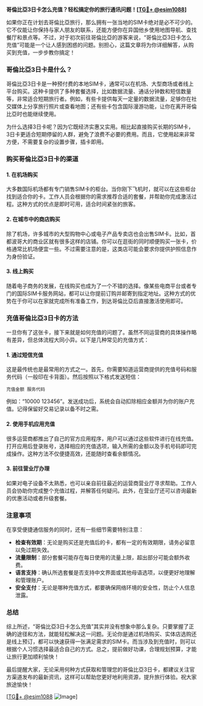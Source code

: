 **哥倫比亞3日卡怎么充值？轻松搞定你的旅行通讯问题！[[TG💪+ @esim1088](https://t.me/s/esim1088)]**

如果你正在计划去哥倫比亞旅行，那么拥有一张当地的SIM卡绝对是必不可少的。它不仅能让你保持与家人朋友的联系，还能方便你在异国他乡使用地图导航、查找餐厅和景点等。不过，对于初次前往哥倫比亞的游客来说，“哥倫比亞3日卡怎么充值”可能是一个让人感到困惑的问题。别担心，这篇文章将为你详细解答，从购买到充值，一步步教你搞定！

### 哥倫比亞3日卡是什么？

哥倫比亞3日卡是一种预付费的本地SIM卡，通常可以在机场、大型商场或者线上平台购买。这种卡提供了多种套餐选择，比如数据流量、通话分钟数和短信数量等，非常适合短期旅行者。例如，有些卡提供每天一定量的数据流量，足够你在社交媒体上分享旅行照片或查看地图；还有些卡包含国际漫游功能，让你在离开哥倫比亞时也能继续使用。

为什么选择3日卡呢？因为它既经济实惠又实用。相比起直接购买长期的SIM卡，3日卡更适合短期停留的人群，避免了浪费不必要的费用。而且，它使用起来非常方便，不需要复杂的设置步骤，插卡即用。

### 购买哥倫比亞3日卡的渠道

#### 1. 在机场购买
大多数国际机场都有专门销售SIM卡的柜台。当你刚下飞机时，就可以在这些柜台找到适合你的卡。工作人员会根据你的需求推荐合适的套餐，并帮助你完成激活过程。这种方式的优点是即时可用，适合时间紧张的旅客。

#### 2. 在城市中的商店购买
除了机场，许多城市的大型购物中心或电子产品专卖店也会出售SIM卡。比如，首都波哥大的商业区就有很多这样的店铺。你可以在逛街的同时顺便购买一张卡，价格通常比机场便宜一些。不过需要注意的是，这类店可能会要求你提供护照信息作为身份验证。

#### 3. 线上购买
随着电子商务的发展，在线购买也成为了一个不错的选择。像某些电商平台或者专门的国际SIM卡服务网站，都可以让你提前订购并邮寄到指定地址。这种方式的优势在于你可以在家就完成所有准备工作，到达哥倫比亞后直接激活使用即可。

### 充值哥倫比亞3日卡的方法

一旦你有了这张卡，接下来就是如何充值的问题了。虽然不同运营商的具体操作略有差异，但总体流程大同小异。以下是几种常见的充值方式：

#### 1. 通过短信充值
这是最传统也是最常用的方式之一。首先，你需要知道运营商提供的充值号码和服务代码（一般印在卡背面）。然后按照以下格式发送短信：
```
充值金额 服务代码
```
例如：“10000 123456”。发送成功后，系统会自动扣除相应金额并为你的账户充值。记得保留好交易记录以备不时之需。

#### 2. 使用手机应用充值
很多运营商都推出了自己的官方应用程序，用户可以通过这些软件进行在线充值。打开应用后登录账号，选择相应的充值选项，输入所需的金额以及手机号码即可完成操作。这种方法不仅便捷高效，还能随时查看余额情况。

#### 3. 前往营业厅办理
如果对电子设备不太熟悉，也可以亲自前往最近的运营商营业厅寻求帮助。工作人员会协助你完成整个充值过程，并解答任何疑问。此外，在营业厅还可以咨询最新的优惠活动或者升级套餐。

### 注意事项

在享受便捷通信服务的同时，还有一些细节需要特别注意：

- **检查有效期**：无论是购买还是充值后的卡，都有一定的有效期限，请务必留意以免过期失效。
- **流量限制**：部分套餐可能存在每日使用的流量上限，超出部分可能会额外收费。
- **语言支持**：确认所选套餐是否支持中文界面或其他母语选项，以便更好地理解和管理账户。
- **安全支付**：无论是哪种充值方式，都要确保网络环境的安全性，防止个人信息泄露。

### 总结

综上所述，“哥倫比亞3日卡怎么充值”其实并没有想象中那么复杂。只要掌握了正确的途径和方法，就能轻松解决这一问题。无论你是通过机场购买、实体店选购还是线上预订，都可以快速获得一张满足需求的SIM卡。而当涉及到充值时，则可以根据个人习惯选择最适合自己的方式。总之，提前做好功课，合理规划预算，才能让旅行更加顺利愉快！

最后提醒大家，无论采用何种方式获取和管理您的哥倫比亞3日卡，都建议关注官方渠道发布的最新资讯，这样可以帮助您更好地利用资源，提升旅行体验。祝大家旅途愉快！

[[TG💪+ @esim1088](https://t.me/s/esim1088) ![Image](https://i.postimg.cc/4NQfJmqS/Snipaste-2025-05-13-00-14-12.png)]